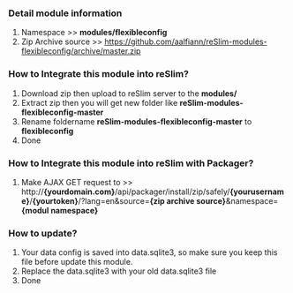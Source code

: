 ### Detail module information

1. Namespace >> **modules/flexibleconfig**
2. Zip Archive source >> 
    https://github.com/aalfiann/reSlim-modules-flexibleconfig/archive/master.zip

### How to Integrate this module into reSlim?

1. Download zip then upload to reSlim server to the **modules/**
2. Extract zip then you will get new folder like **reSlim-modules-flexibleconfig-master**
3. Rename foldername **reSlim-modules-flexibleconfig-master** to **flexibleconfig**
4. Done

### How to Integrate this module into reSlim with Packager?

1. Make AJAX GET request to >>
    http://**{yourdomain.com}**/api/packager/install/zip/safely/**{yourusername}**/**{yourtoken}**/?lang=en&source=**{zip archive source}**&namespace=**{modul namespace}**

### How to update?

1. Your data config is saved into data.sqlite3, so make sure you keep this file before update this module.
2. Replace the data.sqlite3 with your old data.sqlite3 file
3. Done